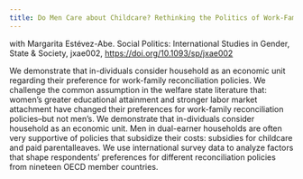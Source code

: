 ```yaml
---
title: Do Men Care about Childcare? Rethinking the Politics of Work-Family Reconciliation
---
```


with Margarita Estévez-Abe. Social Politics: International Studies in Gender, State & Society, jxae002, https://doi.org/10.1093/sp/jxae002


We demonstrate that in-dividuals consider household as an economic unit regarding their preference for work-family reconciliation policies. We challenge the common assumption in the welfare state literature that: women’s greater educational attainment and stronger labor market attachment have changed their preferences for work-family reconciliation policies–but not men’s. We demonstrate that in-dividuals consider household as an economic unit. Men in dual-earner households are often very supportive of policies that subsidize their costs: subsidies for childcare and paid parentalleaves. We use international survey data to analyze factors that shape respondents’ preferences for different reconciliation policies from nineteen OECD member countries.
